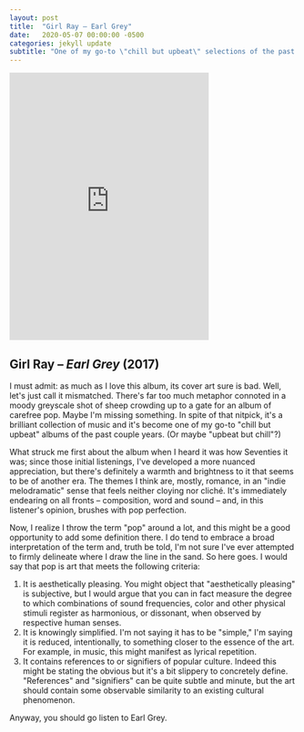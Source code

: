 ```yaml
---
layout: post
title:  "Girl Ray – Earl Grey"
date:   2020-05-07 00:00:00 -0500
categories: jekyll update
subtitle: "One of my go-to \"chill but upbeat\" selections of the past few years that brushes with pop perfection."
---
```

<iframe style="border: 0; width: 350px; height: 470px;" src="https://bandcamp.com/EmbeddedPlayer/album=2999143554/size=large/bgcol=ffffff/linkcol=0687f5/tracklist=false/transparent=true/" seamless><a href="https://girlray.bandcamp.com/album/earl-grey">Earl Grey by Girl Ray</a></iframe>

## Girl Ray – _Earl Grey_ (2017)

I must admit: as much as I love this album, its cover art sure is bad. Well, let's just call it mismatched. There's far too much metaphor connoted in a moody greyscale shot of sheep crowding up to a gate for an album of carefree pop. Maybe I'm missing something. In spite of that nitpick, it's a brilliant collection of music and it's become one of my go-to "chill but upbeat" albums of the past couple years. (Or maybe "upbeat but chill"?)

What struck me first about the album when I heard it was how Seventies it was; since those initial listenings, I've developed a more nuanced appreciation, but there's definitely a warmth and brightness to it that seems to be of another era. The themes I think are, mostly, romance, in an "indie melodramatic" sense that feels neither cloying nor cliché. It's immediately endearing on all fronts – composition, word and sound – and, in this listener's opinion, brushes with pop perfection.

Now, I realize I throw the term "pop" around a lot, and this might be a good opportunity to add some definition there. I do tend to embrace a broad interpretation of the term and, truth be told, I'm not sure I've ever attempted to firmly delineate where I draw the line in the sand. So here goes. I would say that pop is art that meets the following criteria:

1. It is aesthetically pleasing. You might object that "aesthetically pleasing" is subjective, but I would argue that you can in fact measure the degree to which combinations of sound frequencies, color and other physical stimuli register as harmonious, or dissonant, when observed by respective human senses.
1. It is knowingly simplified. I'm not saying it has to be "simple," I'm saying it is reduced, intentionally, to something closer to the essence of the art. For example, in music, this might manifest as lyrical repetition.
1. It contains references to or signifiers of popular culture. Indeed this might be stating the obvious but it's a bit slippery to concretely define. "References" and "signifiers" can be quite subtle and minute, but the art should contain some observable similarity to an existing cultural phenomenon.

Anyway, you should go listen to Earl Grey.